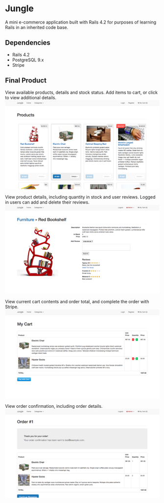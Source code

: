 # Jungle

A mini e-commerce application built with Rails 4.2 for purposes of learning Rails in an inherited code base.

## Dependencies

* Rails 4.2
* PostgreSQL 9.x
* Stripe

## Final Product

View available products, details and stock status. Add items to cart, or click to view additional details.
!["Screenshot of products page"](https://github.com/tailorem/jungle-rails/blob/master/docs/products_browse.png?raw=true)

View product details, including quantity in stock and user reviews. Logged in users can add and delete their reviews.
!["Screenshot of product details"](https://github.com/tailorem/jungle-rails/blob/master/docs/product_details.png?raw=true)

View current cart contents and order total, and complete the order with Stripe.
!["Screenshot of cart view"](https://github.com/tailorem/jungle-rails/blob/master/docs/cart_view.png?raw=true)

View order confirmation, including order details.
!["Screenshot of order confirmation"](https://github.com/tailorem/jungle-rails/blob/master/docs/order_confirmation.png?raw=true)
